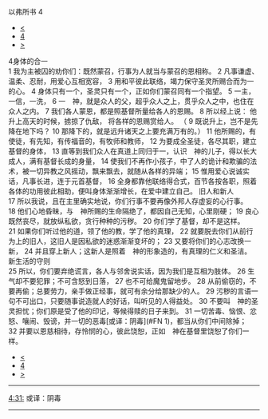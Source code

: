 ﻿





 以弗所书 4




* [<](bible/EPH03.md)
* [4](bible/EPH.md)
* [>](bible/EPH05.md)



 
4身体的合一  
1 我为主被囚的劝你们：既然蒙召，行事为人就当与蒙召的恩相称。 
2 凡事谦虚、温柔、忍耐，用爱心互相宽容， 
3 用和平彼此联络，竭力保守圣灵所赐合而为一的心。 
4 身体只有一个，圣灵只有一个，正如你们蒙召同有一个指望。 
5 一主，一信，一洗， 
6 一　神，就是众人的父，超乎众人之上，贯乎众人之中，也住在众人之内。 
7 我们各人蒙恩，都是照基督所量给各人的恩赐。 
8 所以经上说： 他升上高天的时候，掳掠了仇敌， 将各样的恩赐赏给人。 （ 
9 既说升上，岂不是先降在地下吗？ 
10 那降下的，就是远升诸天之上要充满万有的。） 
11 他所赐的，有使徒，有先知，有传福音的，有牧师和教师， 
12 为要成全圣徒，各尽其职，建立基督的身体， 
13 直等到我们众人在真道上同归于一，认识　神的儿子，得以长大成人，满有基督长成的身量， 
14 使我们不再作小孩子，中了人的诡计和欺骗的法术，被一切异教之风摇动，飘来飘去，就随从各样的异端； 
15 惟用爱心说诚实话，凡事长进，连于元首基督， 
16 全身都靠他联络得合式，百节各按各职，照着各体的功用彼此相助，便叫身体渐渐增长，在爱中建立自己。 旧人和新人  
17 所以我说，且在主里确实地说，你们行事不要再像外邦人存虚妄的心行事。 
18 他们心地昏昧，与　神所赐的生命隔绝了，都因自己无知，心里刚硬； 
19 良心既然丧尽，就放纵私欲，贪行种种的污秽。 
20 你们学了基督，却不是这样。 
21 如果你们听过他的道，领了他的教，学了他的真理， 
22 就要脱去你们从前行为上的旧人，这旧人是因私欲的迷惑渐渐变坏的； 
23 又要将你们的心志改换一新， 
24 并且穿上新人；这新人是照着　神的形象造的，有真理的仁义和圣洁。 新生活的守则  
25 所以，你们要弃绝谎言，各人与邻舍说实话，因为我们是互相为肢体。 
26 生气却不要犯罪；不可含怒到日落， 
27 也不可给魔鬼留地步。 
28 从前偷窃的，不要再偷；总要劳力，亲手做正经事，就可有余分给那缺少的人。 
29 污秽的言语一句不可出口，只要随事说造就人的好话，叫听见的人得益处。 
30 不要叫　神的圣灵担忧；你们原是受了他的印记，等候得赎的日子来到。 
31 一切苦毒、恼恨、忿怒、嚷闹、毁谤，并一切的恶毒[或译：阴毒](#FN
1)，都当从你们中间除掉； 
32 并要以恩慈相待，存怜悯的心，彼此饶恕，正如　神在基督里饶恕了你们一样。 
* [<](bible/EPH03.md)
* [4](bible/EPH.md)
* [>](bible/EPH05.md)





---


[4:31:](#V31)
或译：阴毒




---









